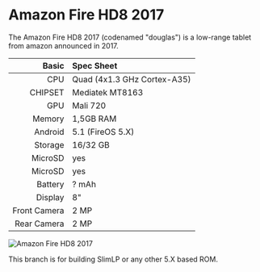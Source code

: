 # Amazon Fire HD8 2017

The Amazon Fire HD8 2017 (codenamed "douglas") is a low-range tablet from amazon announced in 2017.

Basic   | Spec Sheet
-------:|:--------------------------------------------------
CPU     | Quad (4x1.3 GHz Cortex-A35)
CHIPSET | Mediatek MT8163
GPU     | Mali 720
Memory  | 1,5GB RAM
Android | 5.1 (FireOS 5.X)
Storage | 16/32 GB
MicroSD | yes
MicroSD | yes
Battery | ? mAh
Display | 8"
Front Camera  | 2 MP
Rear Camera  | 2 MP

![Amazon Fire HD8 2017](https://media.wired.com/photos/5a2b2d4ea850e23a4736f3be/master/w_582,c_limit/amazonfire-TA.jpg "Amazon Fire HD8 2017")

This branch is for building SlimLP or any other 5.X based ROM.
